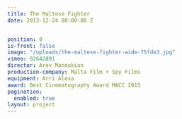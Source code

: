 ```yaml
---
title: The Maltese Fighter
date: 2013-12-24 00:00:00 Z


position: 0
is-front: false
image: "/uploads/the-maltese-fighter-wide-75fde3.jpg"
vimeo: 82642891
director: Arev Manoukian
production-company: Malta Film + Spy Films
equipment: Arri Alexa
award: Best Cinematography Award MACC 2015
pagination:
  enabled: true
layout: project
---
```



